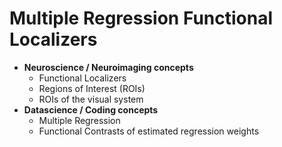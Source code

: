 # Multiple Regression Functional Localizers
- **Neuroscience / Neuroimaging concepts**
    - Functional Localizers
    - Regions of Interest (ROIs)
    - ROIs of the visual system
- **Datascience / Coding concepts**
    - Multiple Regression
    - Functional Contrasts of estimated regression weights
